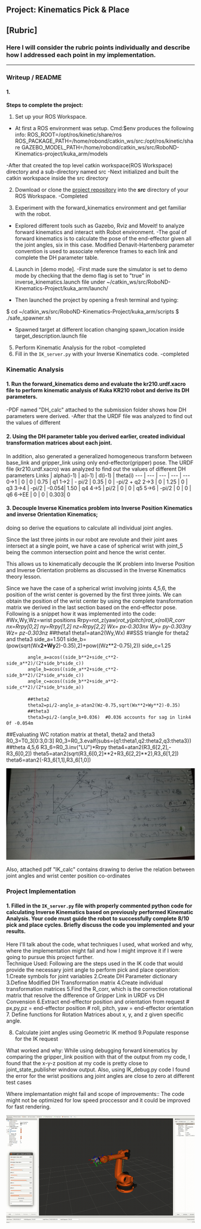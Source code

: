 ## Project: Kinematics Pick & Place

## [Rubric]                                                       
### Here I will consider the rubric points individually and describe how I addressed each point in my implementation.

---
### Writeup / README

#### 1. 

**Steps to complete the project:**  


1. Set up your ROS Workspace.
- At first a ROS environment was setup. Cmd:$env produces the following info:
ROS_ROOT=/opt/ros/kinetic/share/ros
ROS_PACKAGE_PATH=/home/robond/catkin_ws/src:/opt/ros/kinetic/share
GAZEBO_MODEL_PATH=/home/robond/catkin_ws/src/RoboND-Kinematics-project/kuka_arm/models

-After that created the top level catkin workspace(ROS Workspace) directory and a sub-directory named src
-Next initialized and built the catkin workspace inside the src directory

2. Download or clone the [project repository](https://github.com/udacity/RoboND-Kinematics-Project) into the ***src*** directory of your ROS Workspace.
-Completed
  
3. Experiment with the forward_kinematics environment and get familiar with the robot.
- Explored different tools such as Gazebo, Rviz and Moveit! to analyze forward kinematics and interact with Robot environment.
-The goal of forward kinematics is to calculate the pose of the end-effector given all the joint angles, six in this case. 
Modified Denavit-Hartenberg parameter convention is used to associate reference frames to each link and complete the DH parameter table.

4. Launch in [demo mode].
-First made sure the simulator is set to demo mode by checking that the demo flag is set to "true" in inverse_kinematics.launch file 
under ~/catkin_ws/src/RoboND-Kinematics-Project/kuka_arm/launch/
- Then launched the project by opening a fresh terminal and typing:

$ cd ~/catkin_ws/src/RoboND-Kinematics-Project/kuka_arm/scripts
$ ./safe_spawner.sh

- Spawned target at different location changing spawn_location inside target_description.launch file

5. Perform Kinematic Analysis for the robot
-completed
6. Fill in the `IK_server.py` with your Inverse Kinematics code. 
-completed

[//]: # (Image References)

[image1]: ./misc1.png
[image2]: ./theta_calc.jpg
[image3]: ./pickNplace.png

### Kinematic Analysis
#### 1. Run the forward_kinematics demo and evaluate the kr210.urdf.xacro file to perform kinematic analysis of Kuka KR210 robot and derive its DH parameters.

-PDF named "DH_calc" attached to the submission folder shows how DH parameters were derived.
-After that the URDF file was analyzed to find out the values of different 

#### 2. Using the DH parameter table you derived earlier, created individual transformation matrices about each joint.
In addition, also generated a generalized homogeneous transform between base_link and gripper_link using only end-effector(gripper) pose.
The URDF file (kr210.urdf.xacro) was analyzed to find out the values of different DH parameters
Links | alpha(i-1) | a(i-1) | d(i-1) | theta(i)
--- | --- | --- | --- | ---
0->1 | 0      | 0     | 0.75 | q1
1->2 | - pi/2 | 0.35  | 0    | -pi/2 + q2
2->3 | 0      | 1.25  | 0    | q3
3->4 |  -pi/2 | -0.054| 1.50 | q4
4->5 | pi/2   | 0     | 0    | q5
5->6 | -pi/2  | 0     | 0    | q6
6->EE | 0     | 0     | 0.303| 0


#### 3. Decouple Inverse Kinematics problem into Inverse Position Kinematics and inverse Orientation Kinematics; 
doing so derive the equations to calculate all individual joint angles.

Since the last three joints in our robot are revolute and their joint axes intersect at a single point, 
we have a case of spherical wrist with joint_5 being the common intersection point and hence the wrist center.

This allows us to kinematically decouple the IK problem into Inverse Position and Inverse Orientation problems as discussed in the 
Inverse Kinematics theory lesson.

Since we have the case of a spherical wrist involving joints 4,5,6, the position of the wrist center is governed by the first three joints. 
We can obtain the position of the wrist center by using the complete transformation matrix we derived in the last section based on the end-effector pose.
Following is a snippet how it was implemented into the code:
#Wx,Wy,Wz=wrist positions
 Rrpy=rot_z(yaw)*rot_y(pitch)*rot_x(roll)*R_corr
            nx=Rrpy[0,2]
            ny=Rrpy[1,2]
            nz=Rrpy[2,2]
            Wx= px-0.303*nx
            Wy= py-0.303*ny
            Wz= pz-0.303*nz
		##theta1
            theta1=atan2(Wy,Wx)
##SSS triangle for theta2 and theta3
            side_a=1.501
            side_b=(pow(sqrt(Wx**2+Wy**2)-0.35),2)+pow((Wz**2-0.75),2))
            side_c=1.25

            angle_a=acos((side_b**2+side_c**2-side_a**2)/(2*side_b*side_c))
            angle_b=acos((side_a**2+side_c**2-side_b**2)/(2*side_a*side_c))
            angle_c=acos((side_b**2+side_a**2-side_c**2)/(2*side_b*side_a))

            ##theta2
            theta2=pi/2-angle_a-atan2(Wz-0.75,sqrt(Wx**2+Wy**2)-0.35)
            ##theta3
            theta3=pi/2-(angle_b+0.036)  #0.036 accounts for sag in link4 0f -0.054m
##Evaluating WC rotation matrix at theta1, theta2 and theta3
            R0_3=T0_3[0:3,0:3]
            R0_3=R0_3.evalf(subs={q1:theta1,q2:theta2,q3:theta3})
            ##theta 4,5,6
            R3_6=R0_3.inv("LU")*Rrpy 
            theta4=atan2(R3_6[2,2],-R3_6[0,2])
            theta5=atan2(sqrt(R3_6[0,2]**2+R3_6[2,2]**2),R3_6[1,2])
            theta6=atan2(-R3_6[1,1],R3_6[1,0])

![alt text][image2]

Also, attached pdf "IK_calc" contains drawing to derive the relation between joint angles and wrist center position co-ordinates

### Project Implementation

#### 1. Filled in the `IK_server.py` file with properly commented python code for calculating Inverse Kinematics based on previously performed Kinematic Analysis. Your code must guide the robot to successfully complete 8/10 pick and place cycles. Briefly discuss the code you implemented and your results. 


Here I'll talk about the code, what techniques I used, what worked and why, where the implementation might fail and how I might improve it if I were going to pursue this project further.  
Technique Used:
Following are the steps used in the IK code that would provide the necessary joint angle to perform pick and place operation:
1.Create symbols for joint variables
2.Create DH Parameter dictionary
3.Define Modified DH Transformation matrix
4.Create individual transformation matrices
5.Find the R_corr, which is the correction rotational matrix that resolve the difference of Gripper Link in URDF vs DH Convension
6.Extract end-effector position and orientation from request
            # px,py,pz = end-effector position
            # roll, pitch, yaw = end-effector orientation
7. Define functions for Rotation Matrices about x, y, and z given specific angle.

8. Calculate joint angles using Geometric IK method
9.Populate response for the IK request


What worked and why:
While using debugging forward kinematics by comparing the gripper_link position with that of the output from my code, 
I found that the x-y-z position at my code is pretty close to  joint_state_publisher window output.
Also, using IK_debug.py code I found the error for the wrist positions ang joint angles are close to zero at different test cases

Where implemantation might fail and scope of improvements::
The code might not be optimized for low speed proccessor and it could be improved for fast rendering.
    

![alt text][image3]







